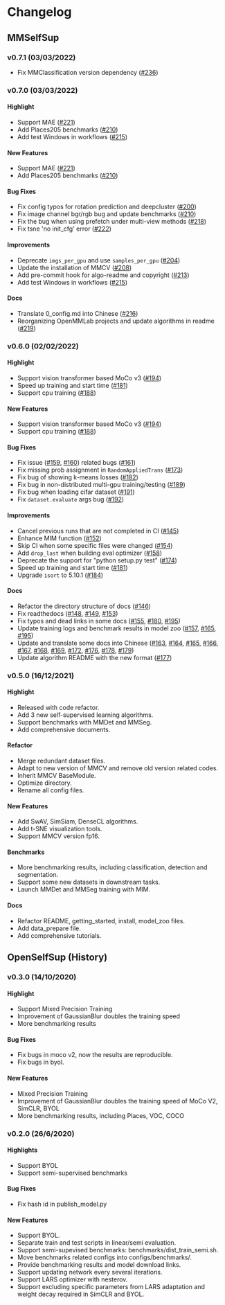 # Changelog

## MMSelfSup

### v0.7.1 (03/03/2022)

* Fix MMClassification version dependency ([#236](https://github.com/open-mmlab/mmselfsup/pull/236))

### v0.7.0 (03/03/2022)

#### Highlight
* Support MAE ([#221](https://github.com/open-mmlab/mmselfsup/pull/221))
* Add Places205 benchmarks ([#210](https://github.com/open-mmlab/mmselfsup/pull/210))
* Add test Windows in workflows ([#215](https://github.com/open-mmlab/mmselfsup/pull/215))

#### New Features
* Support MAE ([#221](https://github.com/open-mmlab/mmselfsup/pull/221))
* Add Places205 benchmarks ([#210](https://github.com/open-mmlab/mmselfsup/pull/210))

#### Bug Fixes
* Fix config typos for rotation prediction and deepcluster ([#200](https://github.com/open-mmlab/mmselfsup/pull/200))
* Fix image channel bgr/rgb bug and update benchmarks ([#210](https://github.com/open-mmlab/mmselfsup/pull/210))
* Fix the bug when using prefetch under multi-view methods ([#218](https://github.com/open-mmlab/mmselfsup/pull/218))
* Fix tsne 'no init_cfg' error ([#222](https://github.com/open-mmlab/mmselfsup/pull/222))

#### Improvements
* Deprecate `imgs_per_gpu` and use `samples_per_gpu` ([#204](https://github.com/open-mmlab/mmselfsup/pull/204))
* Update the installation of MMCV ([#208](https://github.com/open-mmlab/mmselfsup/pull/208))
* Add pre-commit hook for algo-readme and copyright ([#213](https://github.com/open-mmlab/mmselfsup/pull/213))
* Add test Windows in workflows ([#215](https://github.com/open-mmlab/mmselfsup/pull/215))

#### Docs
* Translate 0_config.md into Chinese ([#216](https://github.com/open-mmlab/mmselfsup/pull/216))
* Reorganizing OpenMMLab projects and update algorithms in readme ([#219](https://github.com/open-mmlab/mmselfsup/pull/219))

### v0.6.0 (02/02/2022)

#### Highlight
* Support vision transformer based MoCo v3 ([#194](https://github.com/open-mmlab/mmselfsup/pull/194))
* Speed up training and start time ([#181](https://github.com/open-mmlab/mmselfsup/pull/181))
* Support cpu training ([#188](https://github.com/open-mmlab/mmselfsup/pull/188))

#### New Features
* Support vision transformer based MoCo v3 ([#194](https://github.com/open-mmlab/mmselfsup/pull/194))
* Support cpu training ([#188](https://github.com/open-mmlab/mmselfsup/pull/188))

#### Bug Fixes
* Fix issue ([#159](https://github.com/open-mmlab/mmselfsup/issues/159), [#160](https://github.com/open-mmlab/mmselfsup/issues/160)) related bugs ([#161](https://github.com/open-mmlab/mmselfsup/pull/161))
* Fix missing prob assignment in `RandomAppliedTrans` ([#173](https://github.com/open-mmlab/mmselfsup/pull/173))
* Fix bug of showing k-means losses ([#182](https://github.com/open-mmlab/mmselfsup/pull/182))
* Fix bug in non-distributed multi-gpu training/testing ([#189](https://github.com/open-mmlab/mmselfsup/pull/189))
* Fix bug when loading cifar dataset ([#191](https://github.com/open-mmlab/mmselfsup/pull/191))
* Fix `dataset.evaluate` args bug ([#192](https://github.com/open-mmlab/mmselfsup/pull/192))

#### Improvements
* Cancel previous runs that are not completed in CI ([#145](https://github.com/open-mmlab/mmselfsup/pull/145))
* Enhance MIM function ([#152](https://github.com/open-mmlab/mmselfsup/pull/152))
* Skip CI when some specific files were changed ([#154](https://github.com/open-mmlab/mmselfsup/pull/154))
* Add `drop_last` when building eval optimizer ([#158](https://github.com/open-mmlab/mmselfsup/pull/158))
* Deprecate the support for "python setup.py test" ([#174](https://github.com/open-mmlab/mmselfsup/pull/174))
* Speed up training and start time ([#181](https://github.com/open-mmlab/mmselfsup/pull/181))
* Upgrade `isort` to 5.10.1 ([#184](https://github.com/open-mmlab/mmselfsup/pull/184))

#### Docs
* Refactor the directory structure of docs ([#146](https://github.com/open-mmlab/mmselfsup/pull/146))
* Fix readthedocs ([#148](https://github.com/open-mmlab/mmselfsup/pull/148), [#149](https://github.com/open-mmlab/mmselfsup/pull/149), [#153](https://github.com/open-mmlab/mmselfsup/pull/153))
* Fix typos and dead links in some docs ([#155](https://github.com/open-mmlab/mmselfsup/pull/155), [#180](https://github.com/open-mmlab/mmselfsup/pull/180), [#195](https://github.com/open-mmlab/mmselfsup/pull/195))
* Update training logs and benchmark results in model zoo ([#157](https://github.com/open-mmlab/mmselfsup/pull/157), [#165](https://github.com/open-mmlab/mmselfsup/pull/165), [#195](https://github.com/open-mmlab/mmselfsup/pull/195))
* Update and translate some docs into Chinese ([#163](https://github.com/open-mmlab/mmselfsup/pull/163), [#164](https://github.com/open-mmlab/mmselfsup/pull/164), [#165](https://github.com/open-mmlab/mmselfsup/pull/165), [#166](https://github.com/open-mmlab/mmselfsup/pull/166), [#167](https://github.com/open-mmlab/mmselfsup/pull/167), [#168](https://github.com/open-mmlab/mmselfsup/pull/168), [#169](https://github.com/open-mmlab/mmselfsup/pull/169), [#172](https://github.com/open-mmlab/mmselfsup/pull/172), [#176](https://github.com/open-mmlab/mmselfsup/pull/176), [#178](https://github.com/open-mmlab/mmselfsup/pull/178), [#179](https://github.com/open-mmlab/mmselfsup/pull/179))
* Update algorithm README with the new format ([#177](https://github.com/open-mmlab/mmselfsup/pull/177))


### v0.5.0 (16/12/2021)

#### Highlight
* Released with code refactor.
* Add 3 new self-supervised learning algorithms.
* Support benchmarks with MMDet and MMSeg.
* Add comprehensive documents.

#### Refactor
* Merge redundant dataset files.
* Adapt to new version of MMCV and remove old version related codes.
* Inherit MMCV BaseModule.
* Optimize directory.
* Rename all config files.

#### New Features
* Add SwAV, SimSiam, DenseCL algorithms.
* Add t-SNE visualization tools.
* Support MMCV version fp16.

#### Benchmarks
* More benchmarking results, including classification, detection and segmentation.
* Support some new datasets in downstream tasks.
* Launch MMDet and MMSeg training with MIM.

#### Docs
* Refactor README, getting_started, install, model_zoo files.
* Add data_prepare file.
* Add comprehensive tutorials.


## OpenSelfSup (History)

### v0.3.0 (14/10/2020)

#### Highlight
* Support Mixed Precision Training
* Improvement of GaussianBlur doubles the training speed
* More benchmarking results

#### Bug Fixes
* Fix bugs in moco v2, now the results are reproducible.
* Fix bugs in byol.

#### New Features
* Mixed Precision Training
* Improvement of GaussianBlur doubles the training speed of MoCo V2, SimCLR, BYOL
* More benchmarking results, including Places, VOC, COCO

### v0.2.0 (26/6/2020)

#### Highlights
* Support BYOL
* Support semi-supervised benchmarks

#### Bug Fixes
* Fix hash id in publish_model.py

#### New Features

* Support BYOL.
* Separate train and test scripts in linear/semi evaluation.
* Support semi-supevised benchmarks: benchmarks/dist_train_semi.sh.
* Move benchmarks related configs into configs/benchmarks/.
* Provide benchmarking results and model download links.
* Support updating network every several iterations.
* Support LARS optimizer with nesterov.
* Support excluding specific parameters from LARS adaptation and weight decay required in SimCLR and BYOL.
